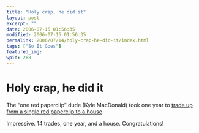 ```yaml
---
title: "Holy crap, he did it"
layout: post
excerpt: ""
date: 2006-07-15 01:56:35
modified: 2006-07-15 01:56:35
permalink: 2006/07/14/holy-crap-he-did-it/index.html
tags: ["So It Goes"]
featured_img: 
wpid: 268
---
```


# Holy crap, he did it

The “one red paperclip” dude (Kyle MacDonald) took one year to [trade up from a single red paperclip to a house](http://oneredpaperclip.blogspot.com/2006/07/503-main-street.html).

Impressive. 14 trades, one year, and a house. Congratulations!